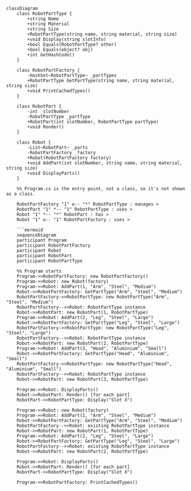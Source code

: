 ```mermaid
classDiagram
    class RobotPartType {
        +string Name
        +string Material
        +string Size
        +RobotPartType(string name, string material, string size)
        +void Display(string slotInfo)
        +bool Equals(RobotPartType? other)
        +bool Equals(object? obj)
        +int GetHashCode()
    }

    class RobotPartFactory {
        -HashSet~RobotPartType~ _partTypes
        +RobotPartType GetPartType(string name, string material, string size)
        +void PrintCachedTypes()
    }

    class RobotPart {
        -int _slotNumber
        -RobotPartType _partType
        +RobotPart(int slotNumber, RobotPartType partType)
        +void Render()
    }

    class Robot {
        -List~RobotPart~ _parts
        -RobotPartFactory _factory
        +Robot(RobotPartFactory factory)
        +void AddPart(int slotNumber, string name, string material, string size)
        +void DisplayParts()
    }

    %% Program.cs is the entry point, not a class, so it's not shown as a class.

    RobotPartFactory "1" o-- "*" RobotPartType : manages >
    RobotPart "1" *-- "1" RobotPartType : uses >
    Robot "1" *-- "*" RobotPart : has >
    Robot "1" o-- "1" RobotPartFactory : uses >

    ```mermaid
    sequenceDiagram
    participant Program
    participant RobotPartFactory
    participant Robot
    participant RobotPart
    participant RobotPartType

    %% Program starts
    Program->>RobotPartFactory: new RobotPartFactory()
    Program->>Robot: new Robot(factory)
    Program->>Robot: AddPart(1, "Arm", "Steel", "Medium")
    Robot->>RobotPartFactory: GetPartType("Arm", "Steel", "Medium")
    RobotPartFactory->>RobotPartType: new RobotPartType("Arm", "Steel", "Medium")
    RobotPartFactory-->>Robot: RobotPartType instance
    Robot->>RobotPart: new RobotPart(1, RobotPartType)
    Program->>Robot: AddPart(2, "Leg", "Steel", "Large")
    Robot->>RobotPartFactory: GetPartType("Leg", "Steel", "Large")
    RobotPartFactory->>RobotPartType: new RobotPartType("Leg", "Steel", "Large")
    RobotPartFactory-->>Robot: RobotPartType instance
    Robot->>RobotPart: new RobotPart(2, RobotPartType)
    Program->>Robot: AddPart(3, "Head", "Aluminium", "Small")
    Robot->>RobotPartFactory: GetPartType("Head", "Aluminium", "Small")
    RobotPartFactory->>RobotPartType: new RobotPartType("Head", "Aluminium", "Small")
    RobotPartFactory-->>Robot: RobotPartType instance
    Robot->>RobotPart: new RobotPart(3, RobotPartType)

    Program->>Robot: DisplayParts()
    Robot->>RobotPart: Render() [for each part]
    RobotPart->>RobotPartType: Display("Slot X")

    Program->>Robot: new Robot(factory)
    Program->>Robot: AddPart(1, "Arm", "Steel", "Medium")
    Robot->>RobotPartFactory: GetPartType("Arm", "Steel", "Medium")
    RobotPartFactory-->>Robot: existing RobotPartType instance
    Robot->>RobotPart: new RobotPart(1, RobotPartType)
    Program->>Robot: AddPart(2, "Leg", "Steel", "Large")
    Robot->>RobotPartFactory: GetPartType("Leg", "Steel", "Large")
    RobotPartFactory-->>Robot: existing RobotPartType instance
    Robot->>RobotPart: new RobotPart(2, RobotPartType)

    Program->>Robot: DisplayParts()
    Robot->>RobotPart: Render() [for each part]
    RobotPart->>RobotPartType: Display("Slot X")

    Program->>RobotPartFactory: PrintCachedTypes()
